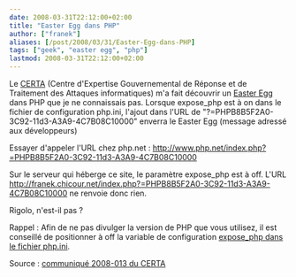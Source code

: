 ```yaml
---
date: 2008-03-31T22:12:00+02:00
title: "Easter Egg dans PHP"
author: ["franek"]
aliases: [/post/2008/03/31/Easter-Egg-dans-PHP]
tags: ["geek", "easter egg", "php"]
lastmod: 2008-03-31T22:12:00+02:00
---
```

Le [CERTA](http://www.certa.ssi.gouv.fr/) (Centre d'Expertise Gouvernemental de Réponse et de Traitement des Attaques informatiques) m'a fait découvrir un [Easter Egg](http://fr.wikipedia.org/wiki/Easter_egg) dans PHP que je ne connaissais pas. Lorsque expose\_php est à on dans le fichier de configuration php.ini, l'ajout dans l'URL de "?=PHPB8B5F2A0-3C92-11d3-A3A9-4C7B08C10000" enverra le Easter Egg (message adressé aux développeurs)

Essayer d'appeler l'URL chez php.net : <http://www.php.net/index.php?=PHPB8B5F2A0-3C92-11d3-A3A9-4C7B08C10000>

Sur le serveur qui héberge ce site, le paramètre expose\_php est à off. L'URL <http://franek.chicour.net/index.php?=PHPB8B5F2A0-3C92-11d3-A3A9-4C7B08C10000> ne renvoie donc rien.

Rigolo, n'est-il pas ?

Rappel : Afin de ne pas divulger la version de PHP que vous utilisez, il est conseillé de positionner à off la variable de configuration [expose\_php dans le fichier php.ini](http://fr2.php.net/manual/fr/ini.core.php).

Source : [communiqué 2008-013 du CERTA](http://www.certa.ssi.gouv.fr/site/CERTA-2008-ACT-013.pdf)
